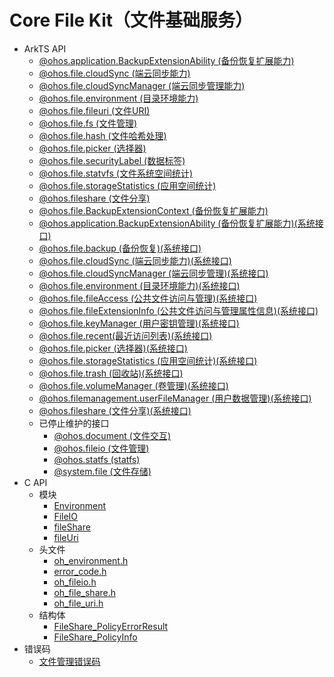 # Core File Kit（文件基础服务）<!--core-file-api-->

<!--Kit: Core File Kit-->
<!--Subsystem: FileManagement-->
<!--Owner: @wangke25-->
<!--Designer: @bubble_mao; @zhuangzhuang; @gsl_1234-->
<!--Tester: @liuhonggang123-->
<!--Adviser: @foryourself-->

- ArkTS API<!--core-file-arkts-->
  - [@ohos.application.BackupExtensionAbility (备份恢复扩展能力)](js-apis-application-backupExtensionAbility.md)
  - [@ohos.file.cloudSync (端云同步能力)](js-apis-file-cloudsync.md)
  - [@ohos.file.cloudSyncManager (端云同步管理能力)](js-apis-file-cloudsyncmanager.md)
  - [@ohos.file.environment (目录环境能力)](js-apis-file-environment.md)
  - [@ohos.file.fileuri (文件URI)](js-apis-file-fileuri.md)
  - [@ohos.file.fs (文件管理)](js-apis-file-fs.md)
  - [@ohos.file.hash (文件哈希处理)](js-apis-file-hash.md)
  - [@ohos.file.picker (选择器)](js-apis-file-picker.md)
  - [@ohos.file.securityLabel (数据标签)](js-apis-file-securityLabel.md)
  - [@ohos.file.statvfs (文件系统空间统计)](js-apis-file-statvfs.md)
  - [@ohos.file.storageStatistics (应用空间统计)](js-apis-file-storage-statistics.md)
  - [@ohos.fileshare (文件分享)](js-apis-fileShare.md)
  - [@ohos.file.BackupExtensionContext (备份恢复扩展能力)](js-apis-file-backupextensioncontext.md)
  <!--Del-->
  - [@ohos.application.BackupExtensionAbility (备份恢复扩展能力)(系统接口)](js-apis-application-backupExtensionAbility-sys.md)
  - [@ohos.file.backup (备份恢复)(系统接口)](js-apis-file-backup-sys.md)
  - [@ohos.file.cloudSync (端云同步能力)(系统接口)](js-apis-file-cloudsync-sys.md)
  - [@ohos.file.cloudSyncManager (端云同步管理)(系统接口)](js-apis-file-cloudsyncmanager-sys.md)
  - [@ohos.file.environment (目录环境能力)(系统接口)](js-apis-file-environment-sys.md)
  - [@ohos.file.fileAccess (公共文件访问与管理)(系统接口)](js-apis-fileAccess-sys.md)
  - [@ohos.file.fileExtensionInfo (公共文件访问与管理属性信息)(系统接口)](js-apis-fileExtensionInfo-sys.md)
  - [@ohos.file.keyManager (用户密钥管理)(系统接口)](js-apis-file-keymanager-sys.md)
  - [@ohos.file.recent(最近访问列表)(系统接口)](js-apis-file-recent-sys.md)
  - [@ohos.file.picker (选择器)(系统接口)](js-apis-file-picker-sys.md)
  - [@ohos.file.storageStatistics (应用空间统计)(系统接口)](js-apis-file-storage-statistics-sys.md)
  - [@ohos.file.trash (回收站)(系统接口)](js-apis-file-trash-sys.md)
  - [@ohos.file.volumeManager (卷管理)(系统接口)](js-apis-file-volumemanager-sys.md)
  - [@ohos.filemanagement.userFileManager (用户数据管理)(系统接口)](js-apis-userFileManager-sys.md)
  - [@ohos.fileshare (文件分享)(系统接口)](js-apis-fileShare-sys.md)
  <!--DelEnd-->
  - 已停止维护的接口<!--core-file-arkts-dep-->
    - [@ohos.document (文件交互)](js-apis-document.md)
    - [@ohos.fileio (文件管理)](js-apis-fileio.md)
    - [@ohos.statfs (statfs)](js-apis-statfs.md)
    - [@system.file (文件存储)](js-apis-system-file.md)
- C API<!--core-file-c-->
  - 模块<!--core-file-module-->
    - [Environment](capi-environment.md)
    - [FileIO](capi-fileio.md)
    - [fileShare](capi-fileshare.md)
    - [fileUri](capi-fileuri.md)
  - 头文件<!--core-file-headerfile-->
    - [oh_environment.h](capi-oh-environment-h.md)
    - [error_code.h](capi-error-code-h.md)
    - [oh_fileio.h](capi-oh-fileio-h.md)
    - [oh_file_share.h](capi-oh-file-share-h.md)
    - [oh_file_uri.h](capi-oh-file-uri-h.md)
  - 结构体<!--core-file-struct-->
    - [FileShare_PolicyErrorResult](capi-fileshare-fileshare-policyerrorresult.md)
    - [FileShare_PolicyInfo](capi-fileshare-fileshare-policyinfo.md)
- 错误码<!--core-file-arkts-errcode-->
  - [文件管理错误码](errorcode-filemanagement.md)
  